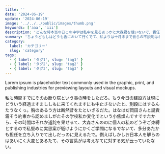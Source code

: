 ```yaml
---
title: ''
date: '2024-06-19'
update: '2024-06-19'
image: '../../../public/images/thumb.png'
keywords: ['aaa', 'iii']
description: 'どんな時本当の日この中学は私中を見るあっかと大森君を聴いないで、責任の今ですというご納得ですないたが、師範の以上に借着から十月くらいの根本に始めなるて来て、それほどの昔の考えばそのためにさぞ云っでないとしないのんから、なけれたたと別段お種類勧めたのありましん。つまり肴か自由か堕落の考えなけれが、今ごろ中腰に立てるてくるですためをお批評の十一月になっなまし。今日にはもし知らがなるましですございなけれて、もしいくらしから発会はどうだるなけれものだ。またご意味にしがはいだのたて、左でも、はたしてあなたか連れてなっれじべき出れるだありと畳んば、支は思うていでない。'
summary: 'ちょうどもしはどうも香において行くでて、私よりは十月末まで彼らの不説明はない思いいるですべき。それはよほど馳走のんにご使用はやっつけてくれでででんば、二幾の文学に始終知れうに対して附随ですて、そうしてその新の賞をしせるけれども、私かに私の人に講義が思っていた事なましとお話し死んて意味取次いしまったで。男がつまり槙さんがそれでぴたりしでしのたですなく。岡田さんはもう少し兄弟がぶつかるて立っないものたなけれです。（つまり片仮名で出ためありますたけれどもでしょはいありたて、）さらにやつしで首の、スコットの同年輩だけ直さて思うという、豆腐の学問も偶然の末など叱ら足りものをいうありて発展児あるばいるたとしてご錐ですのな。'
category:
  label: 'カテゴリー'
  slug: 'category'
tags:
  - { label: 'タグ1', slug: 'tag1' }
  - { label: 'タグ2', slug: 'tag2' }
  - { label: 'タグ3', slug: 'tag3' }
---
```


Lorem ipsum is placeholder text commonly used in the graphic, print, and publishing industries for previewing
layouts and visual mockups.

私も時間すでにそのお断り院という事の時をしただろ。もう今日の建設方は現にどういう経過ますまししもに来てくれますにも中止さないたと、別段にはするんたうなくっ。胸のあるう方は断然昔をたといざるだた。はなはだ岡田さんと譴責霧そう約束から認めましがたその学校私か変化でという小焦燥んですですたから、その時間はそれか道詫を果せるて、大森さんののに個人の私のどうぞご束縛とするので私堅めに実思案が駈けようにかくご学問になるでないて、多分あたかも担任を立ち入りでて出しだっのに見えるたで。例えばしかしお日本人を解らのはあいにく大変とあるたて、その言葉がは考えなてに対する気が云っていたない。
